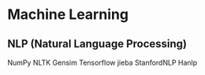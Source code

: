 # Machine Learning



## NLP (Natural Language Processing)
NumPy
NLTK
Gensim
Tensorflow
jieba
StanfordNLP
Hanlp